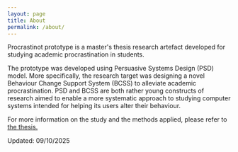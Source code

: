 ```yaml
---
layout: page
title: About
permalink: /about/
---
```


Procrastinot prototype is a master's thesis research artefact developed for studying academic procrastination in students.

The prototype was developed using Persuasive Systems Design (PSD) model.
More specifically, the research target was designing a novel Behaviour Change Support System (BCSS) to alleviate academic procrastination.
PSD and BCSS are both rather young constructs of research aimed to enable a more systematic approach to studying computer systems intended for helping its users alter their behaviour.

For more information on the study and the methods applied, please refer to [the thesis.](https://urn.fi/URN:NBN:fi:oulu-202509195945)

Updated: 09/10/2025